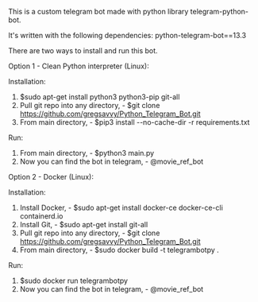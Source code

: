 This is a custom telegram bot made with python library telegram-python-bot.

It's written with the following dependencies:
python-telegram-bot==13.3

There are two ways to install and run this bot.

Option 1 - Clean Python interpreter (Linux):

Installation:
1. $sudo apt-get install python3 python3-pip git-all
2. Pull git repo into any directory, - $git clone https://github.com/gregsavvy/Python_Telegram_Bot.git
3. From main directory, - $pip3 install --no-cache-dir -r requirements.txt

Run:
1. From main directory, - $python3 main.py
2. Now you can find the bot in telegram, - @movie_ref_bot

Option 2 - Docker (Linux):

Installation:
1. Install Docker, - $sudo apt-get install docker-ce docker-ce-cli containerd.io
2. Install Git, - $sudo apt-get install git-all
3. Pull git repo into any directory, - $git clone https://github.com/gregsavvy/Python_Telegram_Bot.git
4. From main directory, - $sudo docker build -t telegrambotpy .

Run:
1. $sudo docker run telegrambotpy
2. Now you can find the bot in telegram, - @movie_ref_bot
